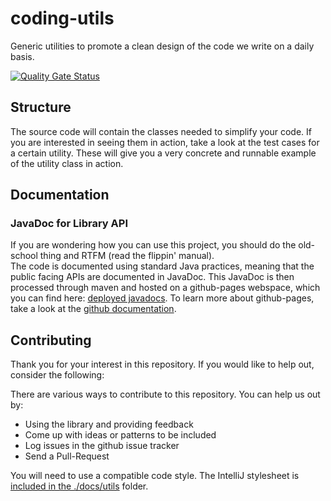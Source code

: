 # coding-utils

Generic utilities to promote a clean design of the code we write on a daily basis.

[![Quality Gate Status](https://sonarcloud.io/api/project_badges/measure?project=sddevelopment-be_coding-utils&metric=alert_status)](https://sonarcloud.io/summary/new_code?id=sddevelopment-be_coding-utils)

## Structure

The source code will contain the classes needed to simplify your code. If you are interested in
seeing them in action, take a look at the test cases for a certain utility. These will give you a
very concrete and runnable example of the utility class in action.

## Documentation

### JavaDoc for Library API

If you are wondering how you can use this project, you should do the old-school thing and RTFM (read
the flippin' manual).  
The code is documented using standard Java practices, meaning that the public facing APIs are
documented in JavaDoc. This JavaDoc is then processed through maven and hosted on a github-pages
webspace, which you can find here:
[deployed javadocs](https://sddevelopment-be.github.io/coding-utils/javadoc/). To learn more about
github-pages, take a look at the [github documentation](https://pages.github.com/).

## Contributing

Thank you for your interest in this repository. If you would like to help out, consider the
following:

There are various ways to contribute to this repository. You can help us out by:

* Using the library and providing feedback
* Come up with ideas or patterns to be included
* Log issues in the github issue tracker
* Send a Pull-Request

You will need to use a compatible code style. The IntelliJ stylesheet
is [included in the ./docs/utils](./docs/utils/SDDStyle.xml) folder. 




